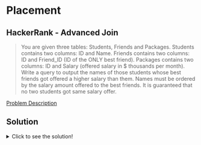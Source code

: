 # Placement
## HackerRank - Advanced Join
> You are given three tables: Students, Friends and Packages. Students contains two columns: ID and Name. 
> Friends contains two columns: ID and Friend_ID (ID of the ONLY best friend). 
> Packages contains two columns: ID and Salary (offered salary in $ thousands per month).
> Write a query to output the names of those students whose best friends got offered a higher salary than them. 
> Names must be ordered by the salary amount offered to the best friends. 
> It is guaranteed that no two students got same salary offer.

[Problem Description](https://www.hackerrank.com/challenges/placements/problem?isFullScreen=true)

## Solution
<details>
  <summary>Click to see the solution!</summary>

```sql
SELECT s.Name
FROM Students AS s 
    INNER JOIN Packages AS p ON s.ID = p.ID
    INNER JOIN Friends AS f ON s.ID = f.ID
    INNER JOIN Packages AS p1 ON f.Friend_ID = p1.ID
WHERE p.Salary < p1.Salary
ORDER BY p1.Salary;
```
</details>
